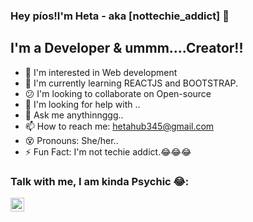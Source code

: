 ### Hey píos!I'm Heta - aka [nottechie_addict]  :wave:

## I'm a Developer & ummm....Creator!!
- :rainbow: I'm interested in Web development 
- :seedling: I'm currently learning REACTJS and BOOTSTRAP.
- :confused: I'm looking to collaborate on Open-source
- :revolving_hearts: I'm looking for help with ..
- :speech_balloon: Ask me anythinnggg..
- :mailbox: How to reach me: hetahub345@gmail.com
- :dizzy_face: Pronouns: She/her..
- :zap: Fun Fact:  I'm not techie addict.:joy::joy::joy:


### Talk with me, I am kinda Psychic :joy::
[<img align="left" alt="nottechie_addict | LinkedIn" width="22px" src="https://cdn.jsdelivr.net/npm/simple-icons@v3/icons/linkedin.svg" />][linkedin]
<br />


[linkedin]: https://www.linkedin.com/in/heta-patel-152169190
